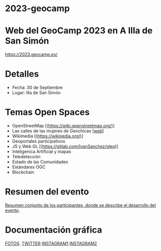 2023-geocamp
============

# Web del GeoCamp 2023 en A Illa de San Simón

https://2023.geocamp.es/

# Detalles

* Fecha: 30 de Septiembre
* Lugar: Illa de San Simón

# Temas Open Spaces

* OpenStreetMap [(https://wiki.openstreetmap.org/)]
* Las calles de las mujeres de Geochicas [[web](https://geochicasosm.github.io/lascallesdelasmujeres/)]
* Wikimedia [(https://wikipedia.org/)]
* Geoportales participativos
* JS y Web GL [(https://gitlab.com/IvanSanchez/gleo)]
* Inteligenica Artificial y mapas
* Teledetección
* Estado de las Comunidades
* Estándares OGC
* Blockchain

# Resumen del evento

[Resumen conjunto de los participantes, donde se describe el desarrollo del evento](https://2023.geocamp.es/resumen.html).

# Documentación gráfica

[FOTOS](https://media.jorgesanz.net/gallery/2023/09/geocamp-2023.html).
[TWITTER](https://twitter.com/geocampes)
[INSTAGRAM1](https://www.instagram.com/p/CxX3SqFshWn/)
[INSTAGRAM2](https://www.instagram.com/reel/Cx3NN3YI39p/?igshid=NmQ4MjZlMjE5YQ%3D%3D)
